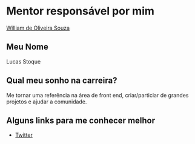 # Mentor responsável por mim

[William de Oliveira Souza](/profiles/mentors/profiles/william_oliveira_souza.md)

## Meu Nome

Lucas Stoque

## Qual meu sonho na carreira?

Me tornar uma referência na área de front end, criar/particiar de grandes projetos e ajudar a comunidade.

## Alguns links para me conhecer melhor

- [Twitter](https://twitter.com/ostoque)
